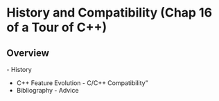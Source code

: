 # History and Compatibility (Chap 16 of a Tour of C++)

## Overview
- History
- C++ Feature Evolution
- C/C++ Compatibility”
- Bibliography
- Advice
